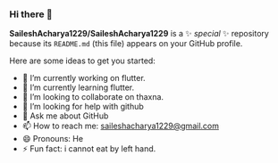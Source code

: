 ### Hi there 👋

**SaileshAcharya1229/SaileshAcharya1229** is a ✨ _special_ ✨ repository because its `README.md` (this file) appears on your GitHub profile.

Here are some ideas to get you started:

- 🔭 I’m currently working on flutter.
- 🌱 I’m currently learning flutter.
- 👯 I’m looking to collaborate on thaxna.
- 🤔 I’m looking for help with github
- 💬 Ask me about GitHub
- 📫 How to reach me: saileshacharya1229@gmail.com
- 😄 Pronouns: He
- ⚡ Fun fact: i cannot eat by left hand.
